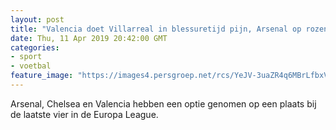 ```yaml
---
layout: post
title: "Valencia doet Villarreal in blessuretijd pijn, Arsenal op rozen"
date: Thu, 11 Apr 2019 20:42:00 GMT
categories: 
- sport 
- voetbal 
feature_image: "https://images4.persgroep.net/rcs/YeJV-3uaZR4q6MBrLfbxVQnoHkY/diocontent/145339463/_fitwidth/400/?appId=21791a8992982cd8da851550a453bd7f&quality=0.7"
---
```


Arsenal, Chelsea en Valencia hebben een optie genomen op een plaats bij de laatste vier in de Europa League.
